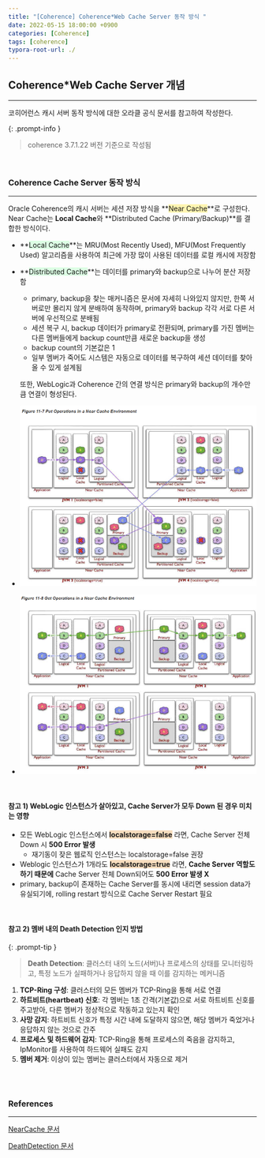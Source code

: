 ```yaml
---
title: "[Coherence] Coherence*Web Cache Server 동작 방식 "
date: 2022-05-15 18:00:00 +0900
categories: [Coherence]
tags: [coherence]
typora-root-url: ./
---
```



## **Coherence*Web Cache Server 개념**

---

코히어런스 캐시 서버 동작 방식에 대한 오라클 공식 문서를 참고하여 작성한다.

{: .prompt-info }

> coherence 3.7.1.22 버전 기준으로 작성됨

<br/>

### **Coherence Cache Server 동작 방식**

---

Oracle Coherence의 캐시 서버는 세션 저장 방식을 **<span style='background-color:#fff5b1'>Near Cache</span>**로 구성한다. Near Cache는 **Local Cache**와 **Distributed Cache (Primary/Backup)**를 결합한 방식이다.

- **<span style='background-color:#dcffe4'>Local Cache</span>**는 MRU(Most Recently Used), MFU(Most Frequently Used) 알고리즘을 사용하여 최근에 가장 많이 사용된 데이터를 로컬 캐시에 저장함

- **<span style='background-color:#dcffe4'>Distributed Cache</span>**는 데이터를 primary와 backup으로 나누어 분산 저장함
  
  - primary, backup을 찾는 매커니즘은 문서에 자세히 나와있지 않지만, 한쪽 서버로만 몰리지 않게 분배하여 동작하며, primary와 backup 각각 서로 다른 서버에 우선적으로 분배됨
  - 세션 복구 시, backup 데이터가 primary로 전환되며, primary를 가진 멤버는 다른 멤버들에게 backup count만큼 새로운 backup을 생성
  -  backup count의 기본값은 1
  - 일부 멤버가 죽어도 시스템은 자동으로 데이터를 복구하여 세션 데이터를 찾아올 수 있게 설계됨
  
  또한, WebLogic과 Coherence 간의 연결 방식은 primary와 backup의 개수만큼 연결이 형성된다.
  
  
  
- ![image-20220620153205471](/../assets/img/posts/image-20220620153205471.png)

- ![image-20220620153221501](/../assets/img/posts/image-20220620153221501.png)

<br/>

#### **참고 1) WebLogic 인스턴스가 살아있고, Cache Server가 모두 Down 된 경우 미치는 영향**

- 모든 WebLogic 인스턴스에서 **<span style='background-color:#f7ddbe'>localstorage=false</span>** 라면, Cache Server 전체 Down 시 **500 Error 발생**
  - 재기동이 잦은 웹로직 인스턴스는 localstorage=false 권장
- Weblogic 인스턴스가 1개라도 **<span style='background-color:#f7ddbe'>localstorage=true</span>** 라면, **Cache Server 역할도 하기 때문에** Cache Server 전체 Down되어도 **500 Error 발생 X**
- primary, backup이 존재하는 Cache Server를 동시에 내리면 session data가 유실되기에, rolling restart 방식으로 Cache Server Restart 필요

<br/>

#### **참고 2) 멤버 내의 Death Detection 인지 방법**

{: .prompt-tip }

> **Death Detection**: 클러스터 내의 노드(서버)나 프로세스의 상태를 모니터링하고, 특정 노드가 실패하거나 응답하지 않을 때 이를 감지하는 메커니즘

1. **TCP-Ring 구성**: 클러스터의 모든 멤버가 TCP-Ring을 통해 서로 연결
2. **하트비트(heartbeat) 신호**: 각 멤버는 1초 간격(기본값)으로 서로 하트비트 신호를 주고받아, 다른 멤버가 정상적으로 작동하고 있는지 확인
3. **사망 감지**: 하트비트 신호가 특정 시간 내에 도달하지 않으면, 해당 멤버가 죽었거나 응답하지 않는 것으로 간주
4. **프로세스 및 하드웨어 감지**: TCP-Ring을 통해 프로세스의 죽음을 감지하고, IpMonitor를 사용하여 하드웨어 실패도 감지
5. **멤버 제거**: 이상이 있는 멤버는 클러스터에서 자동으로 제거

<br/>

<br/>

### **References**

---

[NearCache 문서](https://docs.oracle.com/cd/E24290_01/coh.371/e22837/cache_intro.htm#COHDG321)

[DeathDetection 문서](https://docs.oracle.com/cd/E24290_01/coh.371/e22837/cluster_setup.htm#COHDG5456)



